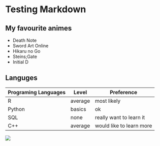 
# Testing Markdown 

## My favourite animes

+ Death Note
+ Sword Art Online
+ Hikaru no Go
+ Steins;Gate
+ Initial D

## Languges

| Programing Languages | Level | Preference |
|----------------------|-------|------------|
| R | average | most likely |
| Python | basics | ok |
| SQL | none | really want to learn it |
| C++ | average | would like to learn more|

![](https://media.licdn.com/mpr/mpr/shrinknp_800_800/AAEAAQAAAAAAAAUPAAAAJDY4MDNhMWJmLTYyY2EtNDI0OC1iYmU3LWFjYWM4MWIwNjc5Nw.jpg)
